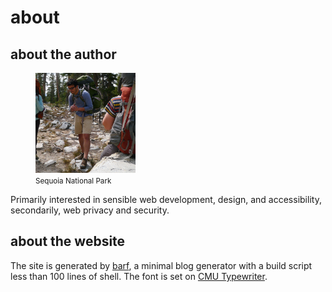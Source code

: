 # about

## about the author

<figure>
	<img src="/public/self.jpeg" alt="Backpacking in the Sequoia National Park backcountry" width="160">
	<figcaption>
		<small>Sequoia National Park</small>
	</figcaption>
</figure>

Primarily interested in sensible web development, design, and accessibility, secondarily, web privacy and security.

## about the website

The site is generated by [barf](https://barf.btxx.org/), a minimal blog generator with a build script less than 100 lines of shell. The font is set on [CMU Typewriter](https://en.wikipedia.org/wiki/Computer_Modern#CMU).